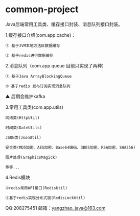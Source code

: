 # common-project
Java后端常用工具类、缓存接口封装、消息队列接口封装。

1.缓存接口介绍(com.app.cache)：

    ① 基于JVM本地方法区数据缓存

    ② 基于redis进行数据缓存

2.消息队列（com.app.queue 目前只实现了两种）

    ① 基于Java ArrayBlockingQueue

    ② 基于redis 发布订阅实现消息队列

  ▲ 后期会维护kafka

3.常用工具类(com.app.utils)

    网络类(HttpUtil)

    时间类(DateUtils)

    JSON类(JsonUtil)

    安全类(MD5加密、AES加密、Base64编码、3DES加密、RSA加密、SHA256)

    图片处理(GraphicsMagick)

    等等...

4.Redis模块

    ①redis常用API接口(RedisUtil)

    ②基于redis实现分布式锁(RedisLockUtil)


QQ:208275451
邮箱：yangzhao_java@163.com
